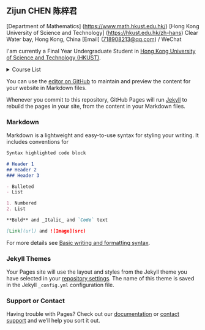 ## Zijun CHEN 陈梓君

[Department of Mathematics] (https://www.math.hkust.edu.hk/)
[Hong Kong University of Science and Technology] (https://hkust.edu.hk/zh-hans)
Clear Water bay, Hong Kong, China
[Email] (718908213@qq.com) / WeChat


I'am currently a Final Year Undergraduate Student in [Hong Kong University of Science and Technology (HKUST)](https://hkust.edu.hk/zh-hans). 


<details>
<summary>Course List </summary>
<pre><code>
System.out.println("Hello to see U!");
</code></pre>
</details>

<div STYLE="page-break-after: always;"></div>


You can use the [editor on GitHub](https://github.com/zchendg/zchendg.github.io/edit/main/index.md) to maintain and preview the content for your website in Markdown files.

Whenever you commit to this repository, GitHub Pages will run [Jekyll](https://jekyllrb.com/) to rebuild the pages in your site, from the content in your Markdown files.

### Markdown

Markdown is a lightweight and easy-to-use syntax for styling your writing. It includes conventions for

```markdown
Syntax highlighted code block

# Header 1
## Header 2
### Header 3

- Bulleted
- List

1. Numbered
2. List

**Bold** and _Italic_ and `Code` text

[Link](url) and ![Image](src)
```

For more details see [Basic writing and formatting syntax](https://docs.github.com/en/github/writing-on-github/getting-started-with-writing-and-formatting-on-github/basic-writing-and-formatting-syntax).

### Jekyll Themes

Your Pages site will use the layout and styles from the Jekyll theme you have selected in your [repository settings](https://github.com/zchendg/zchendg.github.io/settings/pages). The name of this theme is saved in the Jekyll `_config.yml` configuration file.

### Support or Contact

Having trouble with Pages? Check out our [documentation](https://docs.github.com/categories/github-pages-basics/) or [contact support](https://support.github.com/contact) and we’ll help you sort it out.
